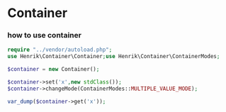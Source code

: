 # Container

### how to use container

```php
require "../vendor/autoload.php";
use Henrik\Container\Container;use Henrik\Container\ContainerModes;

$container = new Container();

$container->set('x',new stdClass());
$container->changeMode(ContainerModes::MULTIPLE_VALUE_MODE);

var_dump($container->get('x'));
```